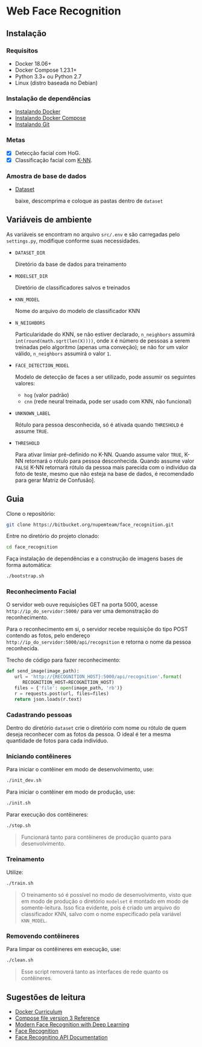 # Web Face Recognition

## Instalação

### Requisitos

* Docker 18.06+
* Docker Compose 1.23.1+
* Python 3.3+ ou Python 2.7
* Linux (distro baseada no Debian)

### Instalação de dependências

* [Instalando Docker](https://docs.docker.com/v17.12/install/)
* [Instalando Docker Compose](https://docs.docker.com/v17.09/compose/install/)
* [Instalando Git](https://git-scm.com/book/pt-br/v1/Primeiros-passos-Instalando-Git)

### Metas

* [x] Detecção facial com HoG.
* [x] Classificação facial com [K-NN](www.computacaointeligente.com.br/algoritmos/knn-k-vizinhos-mais-proximos/).

### Amostra de base de dados

* [Dataset](https://drive.google.com/drive/folders/1QcVSeMT2tGXO-oMZkyBhuDGqBgmXRBmh?usp=sharing)
  
    baixe, descomprima e coloque as pastas dentro de `dataset`

## Variáveis de ambiente

As variáveis se encontram no arquivo `src/.env` e são carregadas pelo `settings.py`, modifique conforme suas necessidades.

* `DATASET_DIR`
  
   Diretório da base de dados para treinamento

* `MODELSET_DIR`
  
   Diretório de classificadores salvos e treinados

* `KNN_MODEL`
  
  Nome do arquivo do modelo de classificador KNN

* `N_NEIGHBORS`
  
  Particularidade do KNN, se não estiver declarado, `n_neighbors` assumirá
  `int(round(math.sqrt(len(X))))`, onde `X` é número de pessoas a serem treinadas pelo algoritmo (apenas uma conveção);
se não for um valor válido, `n_neighbors` assumirá
o valor `1`.

* `FACE_DETECTION_MODEL`
  
  Modelo de detecção de faces a ser utilizado, pode assumir os seguintes valores:
  * `hog` (valor padrão)
  * `cnn` (rede neural treinada, pode ser usado com KNN, não funcional)

* `UNKNOWN_LABEL`
  
  Rótulo para pessoa desconhecida, só é ativada quando `THRESHOLD` é assume `TRUE`.

* `THRESHOLD`
  
  Para ativar limiar pré-definido no K-NN. Quando assume valor `TRUE`, K-NN retornará o rótulo para pessoa desconhecida. Quando assume valor `FALSE` K-NN retornará rótulo da pessoa mais parecida com o indivíduo da foto de teste, mesmo que não esteja na base de dados, é recomendado para gerar Matriz de Confusão].

## Guia

Clone o repositório:

```bash
git clone https://bitbucket.org/nupemteam/face_recognition.git
```

Entre no diretório do projeto clonado:

```bash
cd face_recognition
```

Faça instalação de dependências e a construção de imagens bases de forma automática: 

```bash
./bootstrap.sh
```

### Reconhecimento Facial

O servidor web ouve requisições GET na porta 5000, acesse `http://ip_do_servidor:5000/` para ver uma
demonstração do reconhecimento.

Para o reconhecimento em si, o servidor recebe requisiçõe do tipo POST contendo as fotos, pelo endereço `http://ip_do_servidor:5000/api/recognition` e retorna o nome da pessoa reconhecida.

Trecho de código para fazer reconhecimento:

```python
def send_image(image_path):
   url = 'http://{RECOGNITION_HOST}:5000/api/recognition'.format(
      RECOGNITION_HOST=RECOGNITION_HOST)
   files = {'file': open(image_path, 'rb')}
   r = requests.post(url, files=files)
   return json.loads(r.text)
```

### Cadastrando pessoas

Dentro do diretório `dataset` crie o diretório com nome ou rótulo de quem deseja reconhecer
com as fotos da pessoa. O ideal é ter a mesma quantidade de fotos para cada indivíduo.

### Iniciando contêineres

Para iniciar o contêiner em modo de desenvolvimento, use:

```bash
./init_dev.sh
```

Para iniciar o contêiner em modo de produção, use:

```bash
./init.sh
```

Parar execução dos contêineres:

```bash
./stop.sh
```

> Funcionará tanto para contêineres de produção quanto para desenvolvimento.

### Treinamento

Utilize:

```bash
./train.sh
```

> O treinamento só é possível no modo de desenvolvimento, visto que em modo de produção
> o diretório `modelset` é montado em modo de somente-leitura. Isso fica evidente, pois é criado um arquivo do classificador KNN, salvo com o nome especificado pela variável `KNN_MODEL`.

### Removendo contêineres

Para limpar os contêineres em execução, use:

```bash
./clean.sh
```

> Esse script removerá tanto as interfaces de rede quanto os contêineres.

## Sugestões de leitura

* [Docker Curriculum](https://docker-curriculum.com/)
* [Compose file version 3 Reference](https://docs.docker.com/compose/compose-file/)
* [Modern Face Recognition with Deep Learning](https://medium.com/@ageitgey/machine-learning-is-fun-part-4-modern-face-recognition-with-deep-learning-c3cffc121d78)
* [Face Recognition](https://github.com/ageitgey/face_recognition)
* [Face Recognitino API Documentation](https://face-recognition.readthedocs.io/en/latest/face_recognition.html)
